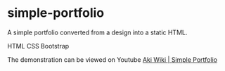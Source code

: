 # simple-portfolio
A simple portfolio converted from a design into a static HTML.

HTML
CSS
Bootstrap

The demonstration can be viewed on Youtube
[Aki Wiki | Simple Portfolio](https://www.youtube.com/watch?v=KagPVTuC1ec)
